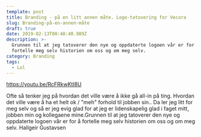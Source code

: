 ```yaml
---
template: post
title: Branding - på en litt annen måte. Logo-tatovering for Vecora
slug: Branding-på-en-annen-måte
draft: true
date: 2019-02-13T00:48:40.989Z
description: >-
  Grunnen til at jeg tatoverer den nye og oppdaterte logoen vår er for å
  fortelle meg selv historien om oss og om meg selv.
category: Branding
tags:
  - Lol
---
```

https://youtu.be/RcFRkwKtI8U



Ofte så tenker jeg på hvordan det ville være å ikke gå all-in på ting. Hvordan det ville være å ha et helt ok / "meh" forhold til jobben sin.. Da ler jeg litt for meg selv og så er jeg evig glad for at jeg er lidenskapelig glad i faget mitt, jobben min og kollegaene mine.Grunnen til at jeg tatoverer den nye og oppdaterte logoen vår er for å fortelle meg selv historien om oss og om meg selv. Hallgeir Gustavsen
